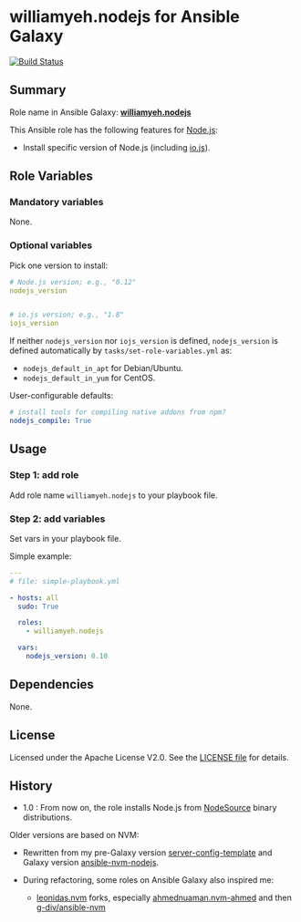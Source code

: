 
williamyeh.nodejs for Ansible Galaxy
============

[![Build Status](https://travis-ci.org/William-Yeh/ansible-nodejs.svg?branch=master)](https://travis-ci.org/William-Yeh/ansible-nodejs)


## Summary

Role name in Ansible Galaxy: **[williamyeh.nodejs](https://galaxy.ansible.com/list#/roles/XXX)**

This Ansible role has the following features for [Node.js](http://nodejs.org/):

 - Install specific version of Node.js (including [io.js](https://iojs.org/)).




## Role Variables

### Mandatory variables

None.



### Optional variables

Pick one version to install:

```yaml
# Node.js version; e.g., "0.12"
nodejs_version


# io.js version; e.g., "1.8"
iojs_version
```

If neither `nodejs_version` nor `iojs_version` is defined, `nodejs_version` is defined automatically by `tasks/set-role-variables.yml` as:

  - `nodejs_default_in_apt` for Debian/Ubuntu.
  - `nodejs_default_in_yum` for CentOS.


User-configurable defaults:

```yaml
# install tools for compiling native addons from npm?
nodejs_compile: True
```


## Usage


### Step 1: add role

Add role name `williamyeh.nodejs` to your playbook file.


### Step 2: add variables

Set vars in your playbook file.

Simple example:

```yaml
---
# file: simple-playbook.yml

- hosts: all
  sudo: True

  roles:
    - williamyeh.nodejs

  vars:
    nodejs_version: 0.10
```


## Dependencies

None.


## License

Licensed under the Apache License V2.0. See the [LICENSE file](LICENSE) for details.


## History

- 1.0 : From now on, the role installs Node.js from [NodeSource](https://github.com/nodesource/distributions) binary distributions.



Older versions are based on NVM:

- Rewritten from my pre-Galaxy version [server-config-template](https://github.com/William-Yeh/server-config-template) and Galaxy version [ansible-nvm-nodejs](https://github.com/William-Yeh/ansible-nvm-nodejs).

- During refactoring, some roles on Ansible Galaxy also inspired me:

  - [leonidas.nvm](https://galaxy.ansible.com/list#/roles/694) forks, especially [ahmednuaman.nvm-ahmed](https://galaxy.ansible.com/list#/roles/2298) and then [g-div/ansible-nvm](https://github.com/g-div/ansible-nvm)


